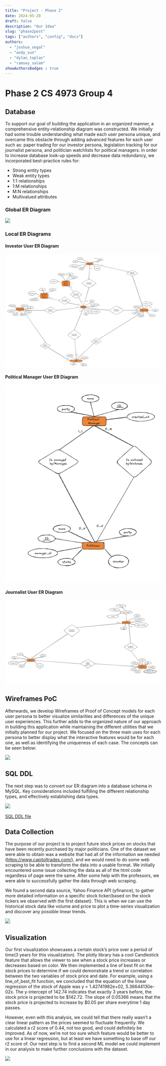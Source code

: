 ```yaml
---
title: "Project - Phase 2"
date: 2024-05-28
draft: false
description: "Our Idea"
slug: "phase2post"
tags: ["authors", "config", "docs"]
authors:
  - "joshua_segal"
  - "andy_sun"
  - "dylan_toplas"
  - "ramsey_salem"
showAuthorsBadges : true
---
```


# Phase 2 CS 4973 Group 4

## Database 

To support our goal of building the application in an organized manner, a comprehensive entity-relationship diagram was constructed. We initially had some trouble understanding what made each user persona unique, and overcame this obstacle through adding advanced features for each user such as: paper trading for our investor persona, legislation tracking for our journalist persona, and politician watchlists for political managers. In order to increase database look-up speeds and decrease data redundancy, we incorporated best-practice rules for:
- Strong entity types
- Weak entity types
- 1:1 relationships
- 1:M relationships
- M:N relationships
- Multivalued attributes

### Global ER Diagram

<img src="https://i.imgur.com/bpkJ9rb.png">
<class="center"/>

### Local ER Diagrams

#### Investor User ER Diagram

![investor ER](static/investor_ER.png)

#### Political Manager User ER Diagram

![manager ER](static/manager_ER.png)

#### Journalist User ER Diagram

![journalist ER](static/journalist_ER.png)

## Wireframes PoC

Afterwards, we develop Wireframes of Proof of Concept models for each user persona to better visualize similarities and differences of the unique user experiences. This further adds to the organized nature of our approach in building this application while maintaining the different utilities that we initially planned for our project. We focused on the three main uses for each persona to better display what the interactive features would be for each one, as well as identifying the uniqueness of each case. The concepts can be seen below:

<img src="https://i.imgur.com/pQtS9nP.png"> 
<class="center"/>

## SQL DDL

The next step was to convert our ER diagram into a database schema in MySQL. Key considerations included fulfilling the different relationship types, and effectively establishing data types.

<img src="https://i.imgur.com/83xUkcC.png">
<class="center"/>

[SQL DDL file](static/SQL_DDL.sql)

## Data Collection 

The purpose of our project is to project future stock prices on stocks that have been recently purchased by major politicians. One of the dataset we were able to obtain was a website that had all of the information we needed (https://www.capitoltrades.com/), and we would need to do some web scraping to be able to transform the data into a usable format. We initially encountered some issue collecting the data as all of the html code regardless of page were the same. After some help with the professors, we were able to successfully gather the data through web scraping.

We found a second data source, Yahoo Finance API (yfinance), to gather more detailed information on a specific stock ticker(based on the stock tickers we observed with the first dataset). This is when we can use the historical stock data like volume and price to plot a time-series visualization and discover any possible linear trends. 

<img src="https://i.imgur.com/e5JsUks.png">
<class="center"/>

## Visualization 

Our first visualization showcases a certain stock’s price over a period of time(3 years for this visualization). The plotly library has a cool Candlestick feature that allows the viewer to see when a stock price increases or decreases based on color. We then implemented a line of best fit on the stock prices to determine if we could demonstrate a trend or correlation between the two variables of stock price and date. For example, using a line_of_best_fit function, we concluded that the equation of the linear regression of the stock of Apple was y = 1.42741982e+02, 5.36644130e-02x. The y-intercept of 142.74 indicates that exactly 3 years before, the stock price is projected to be $142.72. The slope of 0.05366 means that the stock price is projected to increase by $0.05 per share everytime 1 day passes.

However, even with this analysis, we could tell that there really wasn’t a clear linear pattern as the prices seemed to fluctuate frequently. We calculated a r2 score of 0.44, not too good, and could definitely be improved. As of now, we’re not too sure which feature would be better to use for a linear regression, but at least we have something to base off our r2 score of. Our next step is to find a second ML model we could implement in our analysis to make further conclusions with the dataset.

<img src="https://i.imgur.com/tuzp6Af.png">
<class="center"/>
